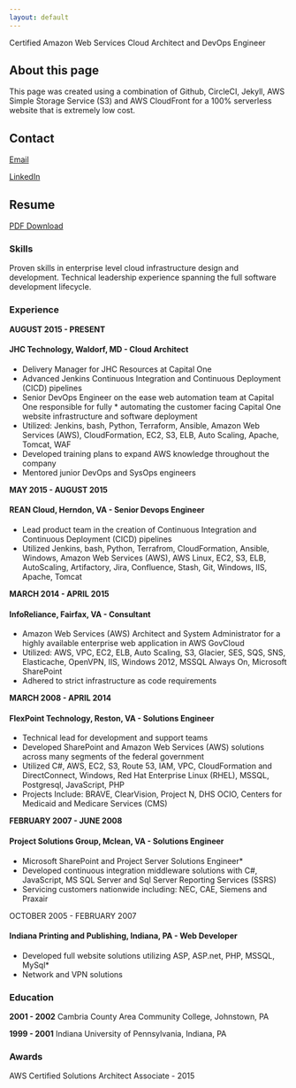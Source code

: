 ```yaml
---
layout: default
---
```


Certified Amazon Web Services Cloud Architect and DevOps Engineer

## About this page
This page was created using a combination of Github, CircleCI, Jekyll, AWS Simple Storage Service (S3) and AWS CloudFront for a 100% serverless website that is extremely low cost.

## Contact
[Email](mailto:bpshoe@gmail.com)

[LinkedIn](https://www.linkedin.com/in/brian-shoemaker)

## Resume

[PDF Download](/resume.pdf)

### Skills
Proven skills in enterprise level cloud infrastructure design and development. Technical leadership experience spanning the full software development lifecycle.

### Experience

**AUGUST 2015 - PRESENT**
#### JHC Technology, Waldorf, MD - Cloud Architect

* Delivery Manager for JHC Resources at Capital One
* Advanced Jenkins Continuous Integration and Continuous Deployment (CICD) pipelines
* Senior DevOps Engineer on the  ease web automation team at Capital One responsible for fully * automating the customer facing Capital One website infrastructure and software deployment
* Utilized: Jenkins, bash, Python, Terraform, Ansible, Amazon Web Services (AWS), CloudFormation, EC2, S3, ELB, Auto Scaling, Apache, Tomcat, WAF
* Developed training plans to expand AWS knowledge throughout the company
* Mentored junior DevOps and SysOps engineers

**MAY 2015 - AUGUST 2015**
#### REAN Cloud, Herndon, VA - Senior Devops Engineer

* Lead product team in the creation of Continuous Integration and Continuous Deployment (CICD) pipelines
* Utilized Jenkins, bash, Python,  Terrafrom, CloudFormation, Ansible, Windows, Amazon Web Services (AWS), AWS Linux, EC2, S3, ELB, AutoScaling, Artifactory, Jira, Confluence, Stash, Git, Windows, IIS, Apache, Tomcat

**MARCH 2014 - APRIL 2015**
#### InfoReliance, Fairfax, VA - Consultant

* Amazon Web Services (AWS) Architect and System Administrator for a highly available enterprise web application in AWS GovCloud
* Utilized: AWS, VPC, EC2, ELB, Auto Scaling, S3, Glacier, SES, SQS, SNS, Elasticache, OpenVPN, IIS, Windows 2012, MSSQL Always On, Microsoft SharePoint
* Adhered to strict infrastructure as  code requirements

**MARCH 2008 - APRIL 2014**
#### FlexPoint Technology, Reston, VA - Solutions Engineer

* Technical lead for development and support teams
* Developed SharePoint and Amazon Web Services (AWS) solutions across many segments of the federal government
* Utilized C#, AWS, EC2, S3, Route 53, IAM, VPC, CloudFormation and DirectConnect, Windows, Red Hat Enterprise Linux (RHEL), MSSQL, Postgresql, JavaScript, PHP
* Projects Include: BRAVE, ClearVision, Project N, DHS OCIO, Centers for Medicaid and Medicare Services (CMS)

**FEBRUARY  2007 - JUNE 2008**
#### Project Solutions Group, Mclean, VA - Solutions Engineer

* Microsoft SharePoint and Project Server Solutions Engineer* 
* Developed continuous integration  middleware solutions with C#, JavaScript, MS SQL Server and Sql Server Reporting Services (SSRS)
* Servicing customers nationwide including: NEC, CAE, Siemens and Praxair

OCTOBER 2005 - FEBRUARY 2007
#### Indiana Printing and Publishing, Indiana, PA - Web Developer

* Developed full website solutions utilizing ASP, ASP.net, PHP, MSSQL, MySql* 
* Network and VPN solutions

### Education

**2001 - 2002**
Cambria County Area Community College, Johnstown, PA

**1999 - 2001**
Indiana University of Pennsylvania, Indiana, PA

### Awards

AWS Certified Solutions Architect Associate - 2015

<script>
  (function(i,s,o,g,r,a,m){i['GoogleAnalyticsObject']=r;i[r]=i[r]||function(){
  (i[r].q=i[r].q||[]).push(arguments)},i[r].l=1*new Date();a=s.createElement(o),
  m=s.getElementsByTagName(o)[0];a.async=1;a.src=g;m.parentNode.insertBefore(a,m)
  })(window,document,'script','https://www.google-analytics.com/analytics.js','ga');

  ga('create', 'UA-82917409-1', 'auto');
  ga('send', 'pageview');

</script>
